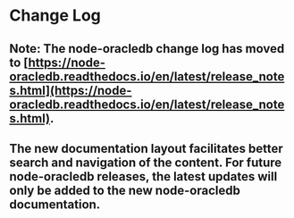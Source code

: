 # Change Log

## Note: The node-oracledb change log has moved to [https://node-oracledb.readthedocs.io/en/latest/release_notes.html](https://node-oracledb.readthedocs.io/en/latest/release_notes.html).

## The new documentation layout facilitates better search and navigation of the content. For future node-oracledb releases, the latest updates will only be added to the new node-oracledb documentation.
